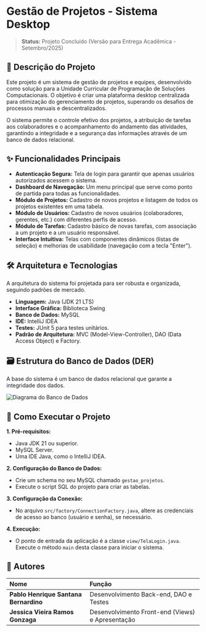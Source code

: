# Gestão de Projetos - Sistema Desktop

> **Status:** Projeto Concluído (Versão para Entrega Acadêmica - Setembro/2025)

## 📖 Descrição do Projeto

Este projeto é um sistema de gestão de projetos e equipes, desenvolvido como solução para a Unidade Curricular de Programação de Soluções Computacionais. O objetivo é criar uma plataforma desktop centralizada para otimização do gerenciamento de projetos, superando os desafios de processos manuais e descentralizados.

O sistema permite o controle efetivo dos projetos, a atribuição de tarefas aos colaboradores e o acompanhamento do andamento das atividades, garantindo a integridade e a segurança das informações através de um banco de dados relacional.

## ✨ Funcionalidades Principais

* **Autenticação Segura:** Tela de login para garantir que apenas usuários autorizados acessem o sistema.
* **Dashboard de Navegação:** Um menu principal que serve como ponto de partida para todas as funcionalidades.
* **Módulo de Projetos:** Cadastro de novos projetos e listagem de todos os projetos existentes em uma tabela.
* **Módulo de Usuários:** Cadastro de novos usuários (colaboradores, gerentes, etc.) com diferentes perfis de acesso.
* **Módulo de Tarefas:** Cadastro básico de novas tarefas, com associação a um projeto e a um usuário responsável.
* **Interface Intuitiva:** Telas com componentes dinâmicos (listas de seleção) e melhorias de usabilidade (navegação com a tecla "Enter").

## 🛠️ Arquitetura e Tecnologias

A arquitetura do sistema foi projetada para ser robusta e organizada, seguindo padrões de mercado.

* **Linguagem:** Java (JDK 21 LTS)
* **Interface Gráfica:** Biblioteca Swing
* **Banco de Dados:** MySQL
* **IDE:** IntelliJ IDEA
* **Testes:** JUnit 5 para testes unitários.
* **Padrão de Arquitetura:** MVC (Model-View-Controller), DAO (Data Access Object) e Factory.

## 🗃️ Estrutura do Banco de Dados (DER)

A base do sistema é um banco de dados relacional que garante a integridade dos dados.


![Diagrama do Banco de Dados]([link_para_sua_imagem_do_diagrama.png](https://1drv.ms/i/c/e5215d133a5a3e62/EfF0DFJ3HOJAgvtaZymzLFUBV79ulhvme5tIr_7rUIbkzQ?e=WtVpw6))

## 🚀 Como Executar o Projeto

**1. Pré-requisitos:**
* Java JDK 21 ou superior.
* MySQL Server.
* Uma IDE Java, como o IntelliJ IDEA.

**2. Configuração do Banco de Dados:**
* Crie um schema no seu MySQL chamado `gestao_projetos`.
* Execute o script SQL do projeto para criar as tabelas.

**3. Configuração da Conexão:**
* No arquivo `src/factory/ConnectionFactory.java`, altere as credenciais de acesso ao banco (usuário e senha), se necessário.

**4. Execução:**
* O ponto de entrada da aplicação é a classe `view/TelaLogin.java`. Execute o método `main` desta classe para iniciar o sistema.

## 👥 Autores

| Nome | Função |
| :--- | :--- |
| **Pablo Henrique Santana Bernardino** | Desenvolvimento Back-end, DAO e Testes |
| **Jessica Vieira Ramos Gonzaga** | Desenvolvimento Front-end (Views) e Apresentação |
